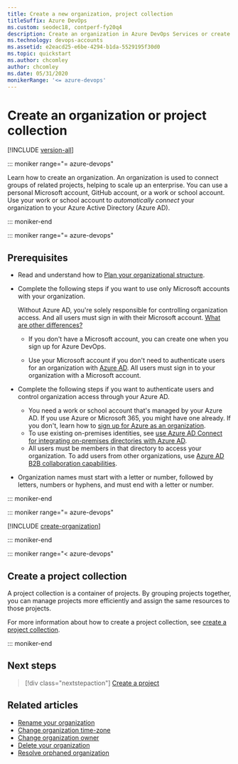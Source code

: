 ```yaml
---
title: Create a new organization, project collection
titleSuffix: Azure DevOps
ms.custom: seodec18, contperf-fy20q4
description: Create an organization in Azure DevOps Services or create a project collection on-premises with a personal Microsoft account, GitHub account, or work or school account.
ms.technology: devops-accounts
ms.assetid: e2eacd25-e6be-4294-b1da-5529195f30d0
ms.topic: quickstart
ms.author: chcomley
author: chcomley
ms.date: 05/31/2020
monikerRange: '<= azure-devops'
---
```


# Create an organization or project collection

[!INCLUDE [version-all](../../includes/version-all.md)]

::: moniker range="= azure-devops"

Learn how to create an organization. An organization is used to connect groups of related projects, helping to scale up an enterprise. You can use a personal Microsoft account, GitHub account, or a work or school account. Use your work or school account to *automatically connect* your organization to your Azure Active Directory (Azure AD).

::: moniker-end

::: moniker range="= azure-devops"

<a name="how-sign-up"></a>

## Prerequisites

* Read and understand how to [Plan your organizational structure](../../user-guide/plan-your-azure-devops-org-structure.md).
* Complete the following steps if you want to use only Microsoft accounts with your organization.

     Without Azure AD, you're solely responsible for controlling organization access. And all users must sign in with their Microsoft account. 
     [What are other differences?](faq-configure-customize-organization.md#SignInOrganizationDifferences)

     - If you don't have a Microsoft account, you can create one when you sign up for Azure DevOps.

     - Use your Microsoft account if you don't need to authenticate users for an organization with [Azure AD](/azure/active-directory/fundamentals/active-directory-whatis). All users must sign in to your organization with a Microsoft account.

* Complete the following steps if you want to authenticate users and control organization access through your Azure AD.

   - You need a work or school account that's managed by your Azure AD. If you use Azure or Microsoft 365, you might have one already. If you don't, learn how to [sign up for Azure as an organization](/azure/active-directory/fundamentals/sign-up-organization).
   - To use existing on-premises identities, see [use Azure AD Connect for integrating on-premises directories with Azure AD](/azure/active-directory/hybrid/whatis-hybrid-identity).
   - All users must be members in that directory to access your organization. To add users from other organizations, use [Azure AD B2B collaboration capabilities](/azure/active-directory/active-directory-b2b-what-is-azure-ad-b2b).
* Organization names must start with a letter or number, followed by letters, numbers or hyphens, and must end with a letter or number.

::: moniker-end

<a name="SignIn"></a>

::: moniker range="= azure-devops"

[!INCLUDE [create-organization](../../includes/create-organization.md)]

::: moniker-end

::: moniker range="< azure-devops"

## Create a project collection

A project collection is a container of projects. By grouping projects together, you can manage projects more efficiently and assign the same resources to those projects. 

For more information about how to create a project collection, see [create a project collection](/azure/devops/server/admin/manage-project-collections?view=azure-devops#create-a-project-collection).

::: moniker-end

## Next steps

> [!div class="nextstepaction"]
> [Create a project](../projects/create-project.md)

## Related articles

- [Rename your organization](rename-organization.md)
- [Change organization time-zone](change-organization-location.md)
- [Change organization owner](change-organization-ownership.md)
- [Delete your organization](delete-your-organization.md)
- [Resolve orphaned organization](resolve-orphaned-organization.md)